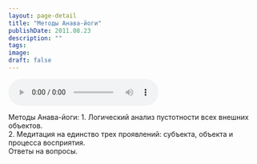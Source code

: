 ```yaml
---
layout: page-detail
title: "Методы Анава-йоги"
publishDate: 2011.08.23
description: ""
tags:
image:
draft: false
---
```


<audio title="2011.08.23 - Методы Анава-йоги.mp3" src="/upload/iblock/056/0566d4ba91dd2feb1ddae88fff98ee5b.mp3" controls=""></audio>

 Методы Анава-йоги: 1\. Логический анализ пустотности всех внешних объектов.  
 2\. Медитация на единство трех проявлений: субъекта, объекта и процесса восприятия.  
 Ответы на вопросы.   

  
